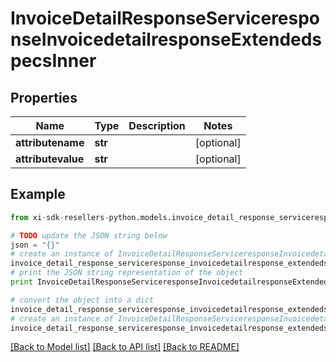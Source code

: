 # InvoiceDetailResponseServiceresponseInvoicedetailresponseExtendedspecsInner


## Properties

Name | Type | Description | Notes
------------ | ------------- | ------------- | -------------
**attributename** | **str** |  | [optional] 
**attributevalue** | **str** |  | [optional] 

## Example

```python
from xi-sdk-resellers-python.models.invoice_detail_response_serviceresponse_invoicedetailresponse_extendedspecs_inner import InvoiceDetailResponseServiceresponseInvoicedetailresponseExtendedspecsInner

# TODO update the JSON string below
json = "{}"
# create an instance of InvoiceDetailResponseServiceresponseInvoicedetailresponseExtendedspecsInner from a JSON string
invoice_detail_response_serviceresponse_invoicedetailresponse_extendedspecs_inner_instance = InvoiceDetailResponseServiceresponseInvoicedetailresponseExtendedspecsInner.from_json(json)
# print the JSON string representation of the object
print InvoiceDetailResponseServiceresponseInvoicedetailresponseExtendedspecsInner.to_json()

# convert the object into a dict
invoice_detail_response_serviceresponse_invoicedetailresponse_extendedspecs_inner_dict = invoice_detail_response_serviceresponse_invoicedetailresponse_extendedspecs_inner_instance.to_dict()
# create an instance of InvoiceDetailResponseServiceresponseInvoicedetailresponseExtendedspecsInner from a dict
invoice_detail_response_serviceresponse_invoicedetailresponse_extendedspecs_inner_form_dict = invoice_detail_response_serviceresponse_invoicedetailresponse_extendedspecs_inner.from_dict(invoice_detail_response_serviceresponse_invoicedetailresponse_extendedspecs_inner_dict)
```
[[Back to Model list]](../README.md#documentation-for-models) [[Back to API list]](../README.md#documentation-for-api-endpoints) [[Back to README]](../README.md)


